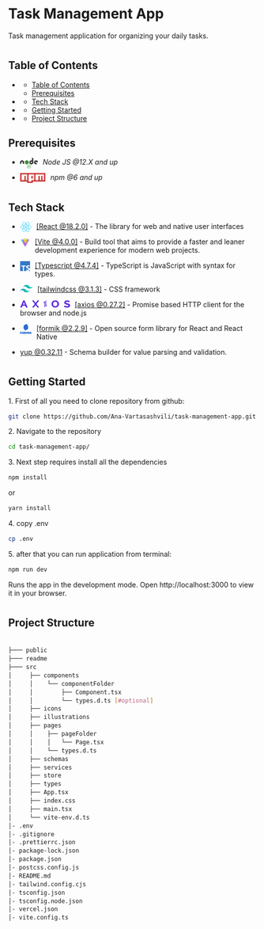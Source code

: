 <h1>Task Management App</h1>

Task management application for organizing your daily tasks.

#

## Table of Contents

[](#)

- [](#)
  - [Table of Contents](#table-of-contents)
  - [Prerequisites](#prerequisites)
- [](#-1)
  - [Tech Stack](#tech-stack)
- [](#-2)
  - [Getting Started](#getting-started)
- [](#-3)
  - [Project Structure](#project-structure)

## Prerequisites

- <img style="padding-right:10px;" align="left"  src="readme/assets/NodeJs.png"   height="22"/> <p>_Node JS @12.X and up_</p>
- <img style="padding-right:10px;" align="left"  src="readme/assets/Npm.png"   height="20"/> <p>_npm @6 and up_</p>

#

## Tech Stack

- <img style="padding-right:10px;" align="left"  src="readme/assets/React.png"   height="20"/> <p><a href="https://www.typescriptlang.org/" target="_blank">[React @18.2.0]</a> - The library for web and native user interfaces<p/>

- <img style="padding-right:10px;" align="left"  src="readme/assets/Vite.png"   height="20"/> <p><a href="https://www.typescriptlang.org/" target="_blank">[Vite @4.0.0]</a> - Build tool that aims to provide a faster and leaner development experience for modern web projects.<p/>

- <img style="padding-right:10px;" align="left"  src="readme/assets/Typescript.png"   height="20"/> <p><a href="https://www.typescriptlang.org/" target="_blank">[Typescript @4.7.4]</a> - TypeScript is JavaScript with syntax for types.<p/>

- <img style="padding-right:10px;" align="left"  src="readme/assets/TailwindLogo.png"   height="15"/> <p><a href="https://tailwindcss.com/" target="_blank">[tailwindcss @3.1.3]</a> - CSS framework<p/>

- <img style="padding-right:10px;" align="left"  src="readme/assets/Axios.png"   height="15"/> <p><a href="https://axios-http.com/" target="_blank">[axios @0.27.2]</a> - Promise based HTTP client for the browser and node.js<p/>

- <img style="padding-right:10px;" align="left"  src="readme/assets/Formik.png"   height="20"/> <p><a href="https://formik.org/" target="_blank">[formik @2.2.9]</a> - Open source form library for React and React Native<p/>

- <p><a href="https://www.npmjs.com/package/yup" target="_blank">yup @0.32.11</a> - Schema builder for value parsing and validation.<p/>

#

## Getting Started

1\. First of all you need to clone repository from github:

```sh
git clone https://github.com/Ana-Vartasashvili/task-management-app.git
```

2\. Navigate to the repository

```sh
cd task-management-app/
```

3\. Next step requires install all the dependencies

```sh
npm install
```

or

```sh
yarn install
```

4\. copy .env

```sh
cp .env
```

5\. after that you can run application from terminal:

```sh
npm run dev
```

Runs the app in the development mode. Open http://localhost:3000 to view it in your browser.

#

## Project Structure

```bash

├─── public
├─── readme
├─── src
│     ├── components
│     │    └── componentFolder
│     │        ├── Component.tsx
│     │        └── types.d.ts [#optional]
│     ├── icons
│     ├── illustrations
│     ├── pages
│     │    ├── pageFolder
│     │    │   └── Page.tsx
│     │    └── types.d.ts
│     ├── schemas
│     ├── services
│     ├── store
│     ├── types
│     ├── App.tsx
│     ├── index.css
│     ├── main.tsx
│     └── vite-env.d.ts
│- .env
│- .gitignore
│- .prettierrc.json
│- package-lock.json
│- package.json
│- postcss.config.js
│- README.md
│- tailwind.config.cjs
│- tsconfig.json
│- tsconfig.node.json
│- vercel.json
│- vite.config.ts


```
